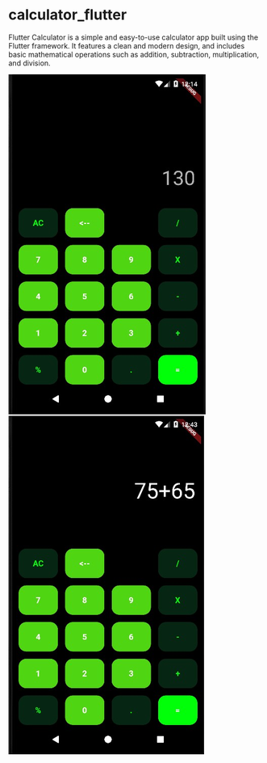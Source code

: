 # calculator_flutter


Flutter Calculator is a simple and easy-to-use calculator app built using the Flutter framework. It features a clean and modern design, and includes basic mathematical operations such as addition, subtraction, multiplication, and division.

![](./img/img1.jpg)
![](./img/img2.jpg)
